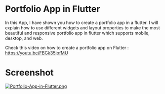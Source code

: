 # Portfolio App in Flutter

In this App, I have shown you how to create a portfolio app in a flutter. I will explain how to use different widgets and layout properties to make the most beautiful and responsive portfolio app in flutter which supports mobile, desktop, and web.

Check this video on how to create a portfolio app on Flutter : https://youtu.be/FBGk35lpfMU

# Screenshot

[![Portfolio-App-in-Flutter.png](https://i.postimg.cc/44q1hWH2/Portfolio-App-in-Flutter.png)](https://postimg.cc/nMKmyYkq)
